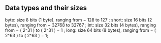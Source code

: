 
## Data types and their sizes

byte: size 8 bits (1 byte), ranging from − 128 to 127 ; 
short: size 16 bits (2 bytes), ranging from − 32768 to 32767 ; 
int: size 32 bits (4 bytes), ranging from − ( 2^31 ) to ( 2^31 ) − 1 ; 
long: size 64 bits (8 bytes), ranging from − ( 2^63 ) to ( 2^63 ) − 1;



